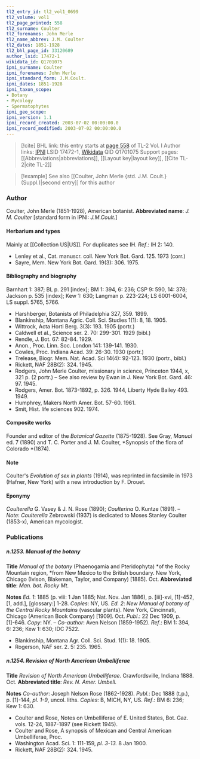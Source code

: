 ```yaml
---
tl2_entry_id: tl2_vol1_0699
tl2_volume: vol1
tl2_page_printed: 558
tl2_surname: Coulter
tl2_forenames: John Merle
tl2_name_abbrev: J.M. Coulter
tl2_dates: 1851-1928
tl2_bhl_page_id: 33120689
author_lsid: 17472-1
wikidata_id: Q1701075
ipni_surname: Coulter
ipni_forenames: John Merle
ipni_standard_form: J.M.Coult.
ipni_dates: 1851-1928
ipni_taxon_scope: 
- Botany
- Mycology
- Spermatophytes
ipni_geo_scope: 
ipni_version: 1.1
ipni_record_created: 2003-07-02 00:00:00.0
ipni_record_modified: 2003-07-02 00:00:00.0
---
```


> [!cite] BHL link: this entry starts at [page 558](https://www.biodiversitylibrary.org/page/33120689) of TL-2 Vol. I
> Author links: [IPNI](https://www.ipni.org/a/17472-1) LSID 17472-1, [Wikidata](https://www.wikidata.org/wiki/Q1701075) QID Q1701075
> Support pages: [[Abbreviations|abbreviations]], [[Layout key|layout key]], [[Cite TL-2|cite TL-2]]

> [!example] See also [[Coulter, John Merle {std. J.M. Coult.} (Suppl.)|second entry]] for this author

### Author

Coulter, John Merle (1851-1928), American botanist. 
**Abbreviated name**: *J. M. Coulter* \[standard form in IPNI: *J.M.Coult.*\]

#### Herbarium and types

Mainly at [[Collection US|US]]. For duplicates see IH.
*Ref*.: IH 2: 140.
- Lenley et al., Cat. manuscr. coll. New York Bot. Gard. 125. 1973 (corr.)
- Sayre, Mem. New York Bot. Gard. 19(3): 306. 1975.

#### Bibliography and biography

Barnhart 1: 387; BL p. 291 \[index\]; BM 1: 394, 6: 236; CSP 9: 590, 14: 378; Jackson p. 535 \[index\]; Kew 1: 630; Langman p. 223-224; LS 6001-6004, LS suppl. 5765, 5766.
- Harshberger, Botanists of Philadelphia 327, 359. 1899.
- Blankinship, Montana Agric. Coll. Sci. Studies 1(1): 8, 18. 1905.
- Wittrock, Acta Horti Berg. 3(3): 193. 1905 (portr.)
- Caldwell et al., Science ser. 2. 70: 299-301. 1929 (bibl.)
- Rendle, J. Bot. 67: 82-84. 1929.
- Anon., Proc. Linn. Soc. London 141: 139-141. 1930.
- Cowles, Proc. Indiana Acad. 39: 26-30. 1930 (portr.)
- Trelease, Biogr. Mem. Nat. Acad. Sci 14(4): 92-123. 1930 (portr., bibl.)
- Rickett, NAF 28B(2): 324. 1945.
- Rodgers, John Merle Coulter, missionary in science, Princeton 1944, x, 321 p. (2 portr.) – See also review by Ewan in J. New York Bot. Gard. 46: 97. 1945.
- Rodgers, Amer. Bot. 1873-1892, p. 326. 1944, Liberty Hyde Bailey 493. 1949.
- Humphrey, Makers North Amer. Bot. 57-60. 1961.
- Smit, Hist. life sciences 902. 1974.

#### Composite works

Founder and editor of the *Botanical Gazette* (1875-1928). See Gray, *Manual* ed. 7 (1890) and T. C. Porter and J. M. Coulter, *Synopsis of the flora of Colorado *(1874).

#### Note

Coulter's *Evolution of sex in plants* (1914), was reprinted in facsimile in 1973 (Hafner, New York) with a new introduction by F. Drouet.

#### Eponymy

*Coulterella* G. Vasey & J. N. Rose (1890); *Coulterina* O. Kuntze (1891). – *Note*: *Coulterella* Zebrowski (1937) is dedicated to Moses Stanley Coulter (1853-x), American mycologist.

### Publications

##### n.1253. Manual of the botany

**Title**
*Manual of the botany* (Phaenogamia and Pteridophyta) *of the Rocky Mountain region, *from New Mexico to the British boundary. New York, Chicago (Ivison, Blakeman, Taylor, and Company) \[1885\]. Oct.
**Abbreviated title**: *Man. bot. Rocky Mt.*

**Notes**
*Ed. 1*: 1885 (p. viii: 1 Jan 1885; Nat. Nov. Jan 1886), p. \[iii\]-xvi, \[1\]-452, \[1, add.\], \[glossary:\] 1-28. *Copies*: NY, US.
*Ed. 2*: *New Manual of botany of the Central Rocky Mountains* (vascular plants). New York, Cincinnati, Chicago (American Book Company) \[1909\]. Oct. *Publ*.: 22 Dec 1909, p. \[1\]-646. *Copy*: NY. – *Co-author*: Aven Nelson (1859-1952).
*Ref*.: BM 1: 394, 6: 236; Kew 1: 630; IDC 7522.
- Blankinship, Montana Agr. Coll. Sci. Stud. 1(1): 18. 1905.
- Rogerson, NAF ser. 2. 5: 235. 1965.

##### n.1254. Revision of North American Umbelliferae

**Title**
*Revision of North American Umbelliferae*. Crawfordsville, Indiana 1888. Oct.
**Abbreviated title**: *Rev. N. Amer. Umbell.*

**Notes**
*Co-author*: Joseph Nelson Rose (1862-1928).
*Publ*.: Dec 1888 (t.p.), p. \[1\]-144, *pl. 1-9*, uncol. liths. *Copies*: B, MICH, NY, US.
*Ref*.: BM 6: 236; Kew 1: 630.
- Coulter and Rose, Notes on Umbelliferae of E. United States, Bot. Gaz. vols. 12-24, 1887-1897 (see Rickett 1945).
- Coulter and Rose, A synopsis of Mexican and Central American Umbelliferae, Proc.
- Washington Acad. Sci. 1: 111-159, *pl. 3-13.* 8 Jan 1900.
- Rickett, NAF 28B(2): 324. 1945.

